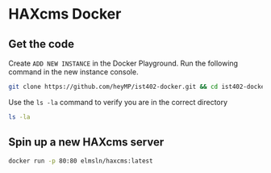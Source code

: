 # HAXcms Docker

## Get the code

Create `ADD NEW INSTANCE` in the Docker Playground. Run the following command in the new instance console.

```bash
git clone https://github.com/heyMP/ist402-docker.git && cd ist402-docker/labs/3-haxcms
```

Use the `ls -la` command to verify you are in the correct directory

```bash
ls -la
```

## Spin up a new HAXcms server

```bash
docker run -p 80:80 elmsln/haxcms:latest
```
